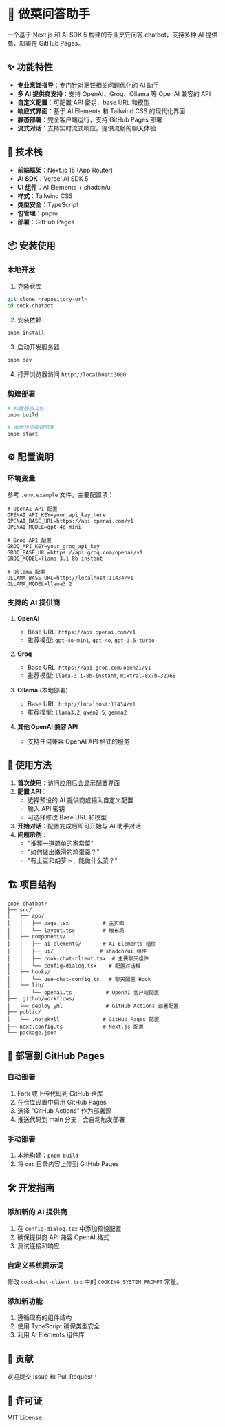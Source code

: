 # 🍳 做菜问答助手

一个基于 Next.js 和 AI SDK 5 构建的专业烹饪问答 chatbot，支持多种 AI 提供商，部署在 GitHub Pages。

## ✨ 功能特性

- **专业烹饪指导**：专门针对烹饪相关问题优化的 AI 助手
- **多 AI 提供商支持**：支持 OpenAI、Groq、Ollama 等 OpenAI 兼容的 API
- **自定义配置**：可配置 API 密钥、base URL 和模型
- **响应式界面**：基于 AI Elements 和 Tailwind CSS 的现代化界面
- **静态部署**：完全客户端运行，支持 GitHub Pages 部署
- **流式对话**：支持实时流式响应，提供流畅的聊天体验

## 🚀 技术栈

- **前端框架**：Next.js 15 (App Router)
- **AI SDK**：Vercel AI SDK 5
- **UI 组件**：AI Elements + shadcn/ui
- **样式**：Tailwind CSS
- **类型安全**：TypeScript
- **包管理**：pnpm
- **部署**：GitHub Pages

## 📦 安装使用

### 本地开发

1. 克隆仓库
```bash
git clone <repository-url>
cd cook-chatbot
```

2. 安装依赖
```bash
pnpm install
```

3. 启动开发服务器
```bash
pnpm dev
```

4. 打开浏览器访问 `http://localhost:3000`

### 构建部署

```bash
# 构建静态文件
pnpm build

# 本地预览构建结果
pnpm start
```

## ⚙️ 配置说明

### 环境变量

参考 `.env.example` 文件，主要配置项：

```env
# OpenAI API 配置
OPENAI_API_KEY=your_api_key_here
OPENAI_BASE_URL=https://api.openai.com/v1
OPENAI_MODEL=gpt-4o-mini

# Groq API 配置
GROQ_API_KEY=your_groq_api_key
GROQ_BASE_URL=https://api.groq.com/openai/v1
GROQ_MODEL=llama-3.1-8b-instant

# Ollama 配置
OLLAMA_BASE_URL=http://localhost:11434/v1
OLLAMA_MODEL=llama3.2
```

### 支持的 AI 提供商

1. **OpenAI**
   - Base URL: `https://api.openai.com/v1`
   - 推荐模型: `gpt-4o-mini`, `gpt-4o`, `gpt-3.5-turbo`

2. **Groq**
   - Base URL: `https://api.groq.com/openai/v1`
   - 推荐模型: `llama-3.1-8b-instant`, `mixtral-8x7b-32768`

3. **Ollama** (本地部署)
   - Base URL: `http://localhost:11434/v1`
   - 推荐模型: `llama3.2`, `qwen2.5`, `gemma2`

4. **其他 OpenAI 兼容 API**
   - 支持任何兼容 OpenAI API 格式的服务

## 🎯 使用方法

1. **首次使用**：访问应用后会显示配置界面
2. **配置 API**：
   - 选择预设的 AI 提供商或输入自定义配置
   - 输入 API 密钥
   - 可选择修改 Base URL 和模型
3. **开始对话**：配置完成后即可开始与 AI 助手对话
4. **问题示例**：
   - "推荐一道简单的家常菜"
   - "如何做出嫩滑的鸡蛋羹？"
   - "有土豆和胡萝卜，能做什么菜？"

## 🏗️ 项目结构

```
cook-chatbot/
├── src/
│   ├── app/
│   │   ├── page.tsx           # 主页面
│   │   └── layout.tsx         # 根布局
│   ├── components/
│   │   ├── ai-elements/       # AI Elements 组件
│   │   ├── ui/               # shadcn/ui 组件
│   │   ├── cook-chat-client.tsx  # 主要聊天组件
│   │   └── config-dialog.tsx    # 配置对话框
│   ├── hooks/
│   │   └── use-chat-config.ts   # 聊天配置 Hook
│   └── lib/
│       └── openai.ts           # OpenAI 客户端配置
├── .github/workflows/
│   └── deploy.yml              # GitHub Actions 部署配置
├── public/
│   └── .nojekyll              # GitHub Pages 配置
├── next.config.ts             # Next.js 配置
└── package.json
```

## 🚀 部署到 GitHub Pages

### 自动部署

1. Fork 或上传代码到 GitHub 仓库
2. 在仓库设置中启用 GitHub Pages
3. 选择 "GitHub Actions" 作为部署源
4. 推送代码到 main 分支，会自动触发部署

### 手动部署

1. 本地构建：`pnpm build`
2. 将 `out` 目录内容上传到 GitHub Pages

## 🛠️ 开发指南

### 添加新的 AI 提供商

1. 在 `config-dialog.tsx` 中添加预设配置
2. 确保提供商 API 兼容 OpenAI 格式
3. 测试连接和响应

### 自定义系统提示词

修改 `cook-chat-client.tsx` 中的 `COOKING_SYSTEM_PROMPT` 常量。

### 添加新功能

1. 遵循现有的组件结构
2. 使用 TypeScript 确保类型安全
3. 利用 AI Elements 组件库

## 🤝 贡献

欢迎提交 Issue 和 Pull Request！

## 📄 许可证

MIT License
